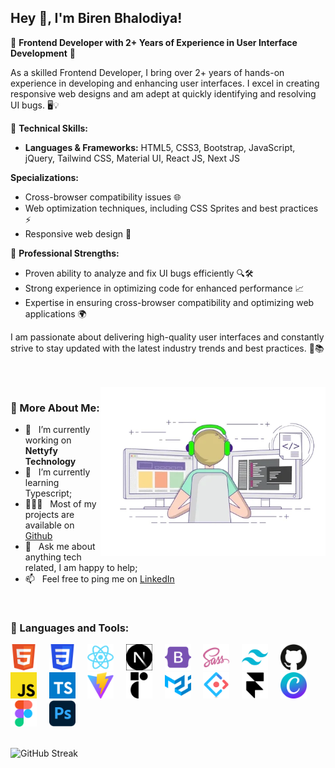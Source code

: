 ## Hey 👋, I'm Biren Bhalodiya!

🌟 **Frontend Developer with 2+ Years of Experience in User Interface Development** 🌟

As a skilled Frontend Developer, I bring over 2+ years of hands-on experience in developing and enhancing user interfaces. I excel in creating responsive web designs and am adept at quickly identifying and resolving UI bugs. 🖥️💡

🚀 **Technical Skills:**

- **Languages & Frameworks:** HTML5, CSS3, Bootstrap, JavaScript, jQuery, Tailwind CSS, Material UI, React JS, Next JS

**Specializations:**

- Cross-browser compatibility issues 🌐
- Web optimization techniques, including CSS Sprites and best practices ⚡
- Responsive web design 📱

💪 **Professional Strengths:**

- Proven ability to analyze and fix UI bugs efficiently 🔍🛠️
- Strong experience in optimizing code for enhanced performance 📈
- Expertise in ensuring cross-browser compatibility and optimizing web applications 🌍

I am passionate about delivering high-quality user interfaces and constantly strive to stay updated with the latest industry trends and best practices. 🌟📚

<br/>
<br/>

<img align="right" alt="GIF" src="/assets/developer.webp" width="360px"/>
  
### 🧐 More About Me:

- 🔭 &nbsp; I’m currently working on **Nettyfy Technology**
- 🌱 &nbsp; I’m currently learning Typescript;
- 👨🏻‍💻 &nbsp; Most of my projects are available on [Github](https://github.com/birenbhalodiya)
- 💬 &nbsp; Ask me about anything tech related, I am happy to help;
- 📫 &nbsp; Feel free to ping me on [LinkedIn](https://www.linkedin.com/in/biren-bhalodiya-699558237/)

<br>

### 🔨 Languages and Tools:

<!-- <a href="https://developer.mozilla.org/en-US/docs/Web/JavaScript" target="_blank"> <img align="left" alt="JavaScript" height ="42px" width='42px' style="margin: 5px; object-fit:content;"  src="https://raw.githubusercontent.com/rahul-jha98/github_readme_icons/main/language_and_tools/square/javascript/javascript.svg"> </a> &nbsp; &nbsp; -->

<a href="https://developer.mozilla.org/en-US/docs/Web/HTML" target="_blank"><img alt="Typescirpt" height ="42px" width='42px' src="/assets/technologies/html5.png"></a> &nbsp; &nbsp;
<a href="https://developer.mozilla.org/en-US/docs/Web/CSS" target="_blank"><img alt="Typescirpt" height ="42px" width='42px' src="/assets/technologies/css3.png"></a> &nbsp; &nbsp;
<a href="https://react.dev/" target="_blank"><img alt="Typescirpt" height ="42px" width='42px' src="/assets/technologies/reactjs.png"></a> &nbsp; &nbsp;
<a href="https://nextjs.org/" target="_blank"><img alt="Typescirpt" height ="42px" width='42px' src="/assets/technologies/nextjs2.png"></a> &nbsp; &nbsp;
<a href="https://getbootstrap.com/" target="_blank"><img alt="Typescirpt" height ="42px" width='42px' src="/assets/technologies/bootstrap5.png"></a> &nbsp; &nbsp;
<a href="https://sass-lang.com/" target="_blank"><img alt="Typescirpt" height ="42px" width='42px' src="/assets/technologies/sass.png"></a> &nbsp; &nbsp;
<a href="https://tailwindcss.com/" target="_blank"><img alt="Typescirpt" height ="42px" width='42px' src="/assets/technologies/tailwindcss.png"></a> &nbsp; &nbsp;
<a href="https://github.com/" target="_blank"><img alt="Typescirpt" height ="42px" width='42px' src="/assets/technologies/github.png"></a> &nbsp; &nbsp;
<a href="https://javascript.info/" target="_blank"><img alt="Typescirpt" height ="42px" width='42px' src="/assets/technologies/js.png"></a> &nbsp; &nbsp;
<a href="https://www.typescriptlang.org/" target="_blank"><img alt="Typescirpt" height ="42px" width='42px' src="/assets/technologies/typescript.png"></a> &nbsp; &nbsp;
<a href="https://vitejs.dev/" target="_blank"><img alt="Typescirpt" height ="42px" width='42px' src="/assets/technologies/vitejs.png"></a> &nbsp; &nbsp;
<a href="https://www.radix-ui.com/" target="_blank"><img alt="Typescirpt" height ="42px" width='42px' src="/assets/technologies/radixui.png"></a> &nbsp; &nbsp;
<a href="https://mui.com/material-ui/" target="_blank"><img alt="Typescirpt" height ="42px" width='42px' src="/assets/technologies/materialui.png"></a> &nbsp; &nbsp;
<a href="https://ant.design/" target="_blank"><img alt="Typescirpt" height ="42px" width='42px' src="/assets/technologies/antd.png"></a> &nbsp; &nbsp;
<a href="https://www.framer.com/" target="_blank"><img alt="Typescirpt" height ="42px" width='42px' src="/assets/technologies/framer.png"></a> &nbsp; &nbsp;
<a href="https://www.canva.com/" target="_blank"><img alt="Typescirpt" height ="42px" width='42px' src="/assets/technologies/canva.png"></a> &nbsp; &nbsp;
<a href="https://www.figma.com" target="_blank"><img alt="Typescirpt" height ="42px" width='42px' src="/assets/technologies/figma.png"></a> &nbsp; &nbsp;
<a href="https://www.adobe.com/in/products/photoshop.html" target="_blank"><img alt="Typescirpt" height ="42px" width='42px' src="/assets/technologies/ps.png"></a> &nbsp; &nbsp;

<br>

<img src="https://streak-stats.demolab.com?user=birenbhalodiya" alt="GitHub Streak" />
